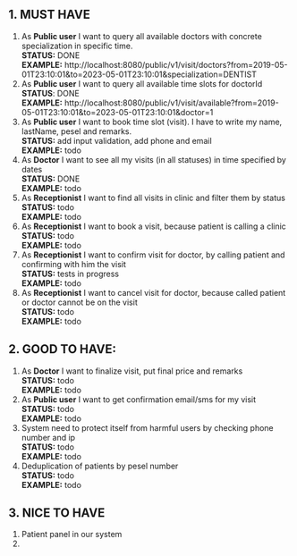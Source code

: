 ## 1. MUST HAVE

1. As **Public user** I want to query all available doctors with concrete specialization in specific time. <br />
   **STATUS:** DONE <br />
   **EXAMPLE:** http://localhost:8080/public/v1/visit/doctors?from=2019-05-01T23:10:01&to=2023-05-01T23:10:01&specialization=DENTIST
2. As **Public user** I want to query all available time slots for doctorId <br />
   **STATUS**: DONE <br />
   **EXAMPLE:** http://localhost:8080/public/v1/visit/available?from=2019-05-01T23:10:01&to=2023-05-01T23:10:01&doctor=1
3. As **Public user** I want to book time slot (visit). I have to write my name, lastName, pesel and remarks. <br />
   **STATUS:** add input validation, add phone and email <br />
   **EXAMPLE:** todo <br />
4. As **Doctor** I want to see all my visits (in all statuses) in time specified by dates <br />
   **STATUS:** DONE <br />
   **EXAMPLE:** todo <br />
5. As **Receptionist** I want to find all visits in clinic and filter them by status <br />
   **STATUS:** todo <br />
   **EXAMPLE:** todo <br />
6. As **Receptionist** I want to book a visit, because patient is calling a clinic <br />
   **STATUS:** todo <br />
   **EXAMPLE:** todo <br />
7. As **Receptionist** I want to confirm visit for doctor, by calling patient and confirming with him the visit <br />
   **STATUS:** tests in progress <br />
   **EXAMPLE:** todo <br />
8. As **Receptionist** I want to cancel visit for doctor, because called patient or doctor cannot be on the visit <br />
   **STATUS:** todo <br />
   **EXAMPLE:** todo <br />

## 2. GOOD TO HAVE:

1. As **Doctor** I want to finalize visit, put final price and remarks <br />
   **STATUS:** todo <br />
   **EXAMPLE:** todo <br />
2. As **Public user** I want to get confirmation email/sms for my visit <br />
   **STATUS:** todo <br />
   **EXAMPLE:** todo <br />
3. System need to protect itself from harmful users by checking phone number and ip <br />
   **STATUS:** todo <br />
   **EXAMPLE:** todo <br />
4. Deduplication of patients by pesel number <br />
   **STATUS:** todo <br />
   **EXAMPLE:** todo <br />

## 3. NICE TO HAVE

1. Patient panel in our system <br />
2. 

